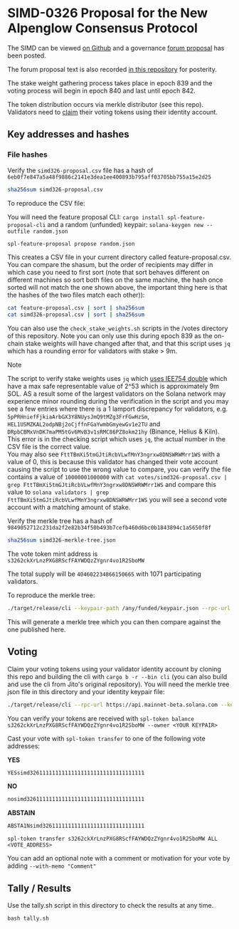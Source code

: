 # SIMD-0326 Proposal for the New Alpenglow Consensus Protocol

The SIMD can be viewed [on Github](https://github.com/solana-foundation/solana-improvement-documents/pull/326/files) and a governance [forum proposal](https://forum.solana.com/t/simd-0326-proposal-for-the-new-alpenglow-consensus-protocol/4236) has been posted.

The forum proposal text is also recorded [in this repository](https://github.com/laine-sa/solgov-distributor/blob/master/votes/simd0326/PROPOSAL.md) for posterity.

The stake weight gathering process takes place in epoch 839 and the voting process will begin in epoch 840 and last until epoch 842.

The token distribution occurs via merkle distributor (see this repo). Validators need to [claim](https://github.com/laine-sa/solgov-distributor) their voting tokens using their identity account.

## Key addresses and hashes

### File hashes

Verify the `simd326-proposal.csv` file has a hash of `6eb0f7e847a5a48f9886c2141e3dea1ee400893b795aff03705bb755a15e2d25`

```bash
sha256sum simd326-proposal.csv
```

To reproduce the CSV file:

You will need the feature proposal CLI: `cargo install spl-feature-proposal-cli`
and a random (unfunded) keypair: `solana-keygen new --outfile random.json`

```bash
spl-feature-proposal propose random.json
```

This creates a CSV file in your current directory called feature-proposal.csv. You can compare the shasum, but the order of recipients may differ in which case you need to first sort (note that sort behaves different on different machines so sort both files on the same machine, the hash once sorted will not match the one shown above, the important thing here is that the hashes of the two files match each other)):

```bash
cat feature-proposal.csv | sort | sha256sum
cat simd326-proposal.csv | sort | sha256sum
```

You can also use the `check_stake_weights.sh` scripts in the /votes directory of this repository. Note you can only use this during epoch 839 as the on-chain stake weights will have changed after that, and that this script uses `jq` which has a rounding error for validators with stake > 9m.

> [!NOTE]
> The script to verify stake weights uses `jq` which [uses IEE754 double](https://github.com/jqlang/jq/issues/369#issuecomment-43842711) which have a max safe representable value of 2^53 which is approximately 9m SOL. AS a result some of the largest validators on the Solana network may experience minor rounding during the verification in the script and you may see a few entries where there is a 1 lamport discrepancy for validators, e.g. `5pPRHniefFjkiaArbGX3Y8NUysJmQ9tMZg3FrFGwHzSm`, `HEL1USMZKAL2odpNBj2oCjffnFGaYwmbGmyewGv1e2TU` and `DRpbCBMxVnDK7maPM5tGv6MvB3v1sRMC86PZ8okm21hy` (Binance, Helius & Kiln). This error is in the checking script which uses `jq`, the actual number in the CSV file is the correct value.  
> You may also see `FttTBmXi5tmGJtiRcbVLwfMnY3ngrxw8DNSWRWMrr1WS` with a value of 0, this is because this validator has changed their vote account causing the script to use the wrong value to compare, you can verify the file contains a value of `10000001000000` with `cat votes/simd326-proposal.csv | grep FttTBmXi5tmGJtiRcbVLwfMnY3ngrxw8DNSWRWMrr1WS` and compare this value to `solana validators | grep FttTBmXi5tmGJtiRcbVLwfMnY3ngrxw8DNSWRWMrr1WS` you will see a second vote account with a matching amount of stake.

Verify the merkle tree has a hash of `9849052712c231da2f2e82b34f50b493b7cefb460d6bc0b1843894c1a5650f8f`

```bash
sha256sum simd326-merkle-tree.json
```

The vote token mint address is `s3262ckXrLnzPXG8RScfFAYWDQzZYgnr4vo1R2SboMW`

The total supply will be `404602234866150665` with 1071 participating validators.

To reproduce the merkle tree:

```bash
./target/release/cli --keypair-path /any/funded/keypair.json --rpc-url https://api.mainnet-beta.solana.com --mint s3262ckXrLnzPXG8RScfFAYWDQzZYgnr4vo1R2SboMW create-merkle-tree --csv-path ./votes/simd0326/simd326-proposal.csv --merkle-tree-path simd-0326-merkle-tree-to-verify.json
```

This will generate a merkle tree which you can then compare against the one published here.

## Voting

Claim your voting tokens using your validator identity account by cloning this repo and building the cli with `cargo b -r --bin cli` (you can also build and use the cli from Jito's original repository). You will need the merkle tree json file in this directory and your identity keypair file:

```bash
./target/release/cli --rpc-url https://api.mainnet-beta.solana.com --keypair-path <YOUR KEYPAIR> --airdrop-version 0 --mint s3262ckXrLnzPXG8RScfFAYWDQzZYgnr4vo1R2SboMW --program-id mERKcfxMC5SqJn4Ld4BUris3WKZZ1ojjWJ3A3J5CKxv claim --merkle-tree-path ./votes/simd0326/simd326-merkle-tree.json
```

You can verify your tokens are received with `spl-token balance s3262ckXrLnzPXG8RScfFAYWDQzZYgnr4vo1R2SboMW --owner <YOUR KEYPAIR>`

Cast your vote with `spl-token transfer` to one of the following vote addresses:

**YES**
```bash
YESsimd326111111111111111111111111111111111
```

**NO**
```bash
nosimd3261111111111111111111111111111111111
```

**ABSTAIN**
```bash
ABSTA1Nsimd32611111111111111111111111111111
```

`spl-token transfer s3262ckXrLnzPXG8RScfFAYWDQzZYgnr4vo1R2SboMW ALL <VOTE_ADDRESS>`

You can add an optional note with a comment or motivation for your vote by adding `--with-memo "Comment"`

## Tally / Results
Use the tally.sh script in this directory to check the results at any time.

`bash tally.sh`
